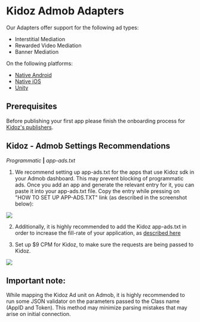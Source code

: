 # Kidoz Admob Adapters

Our Adapters offer support for the following ad types:

+ Interstitial Mediation 
+ Rewarded Video Mediation 
+ Banner Mediation 

On the following platforms:

+ [Native Android](/Mediation/AdMob%20Adapter/Android)
+ [Native iOS](/Mediation/AdMob%20Adapter/iOS)
+ [Unity](/Mediation/AdMob%20Adapter/Unity)

## Prerequisites
Before publishing your first app please finish the onboarding process for [Kidoz's publishers](http://accounts.kidoz.net/publishers/register?utm_source=kidoz_github).

## Kidoz - Admob Settings Recommendations

_Programmatic_ **|** _app-ads.txt_

1. We recommend setting up app-ads.txt for the apps that use Kidoz sdk in your Admob dashboard. This may prevent blocking of programmatic ads.
Once you add an app and generate the relevant entry for it, you can paste it into your app-ads.txt file. Copy the entry while pressing on "HOW TO SET UP APP-ADS.TXT" link (as described in the screenshot below):

<p align="left">
  <img src="https://cdn.kidoz.net/new/sdk/GITHUB_GRAPHICS/KIDOZ_SDK_Documentaions/admob_app_ads_txt2.png" />
</p>

2. Additionally, it is highly recommended to add the Kidoz app-ads.txt in order to increase the fill-rate of your application, as [described here](https://kidoz.net/introappadstext)

3. Set up $9 CPM for Kidoz, to make sure the requests are being passed to Kidoz.

<p align="left">
  <img src="https://cdn.kidoz.net/new/sdk/GITHUB_GRAPHICS/KIDOZ_SDK_Documentaions/admob_adsources_waterfall.png" />
</p>

## Important note:
While mapping the Kidoz Ad unit on Admob, it is highly recommended to run some JSON validator on the parameters passed to the Class name (AppID and Token). This method may minimize parsing mistakes that may arise on initial connection.
